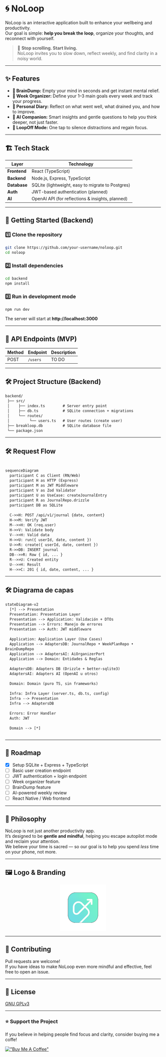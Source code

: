 # 🌀 NoLoop

NoLoop is an interactive application built to enhance your wellbeing and productivity.  
Our goal is simple: **help you break the loop**, organize your thoughts, and reconnect with yourself.  

> 📱 **Stop scrolling. Start living.**  
> NoLoop invites you to slow down, reflect weekly, and find clarity in a noisy world.

---

## ✨ Features

- **🧠 BrainDump:** Empty your mind in seconds and get instant mental relief.  
- **📅 Week Organizer:** Define your 1–3 main goals every week and track your progress.  
- **📓 Personal Diary:** Reflect on what went well, what drained you, and how to improve.  
- **🤖 AI Companion:** Smart insights and gentle questions to help you think deeper, not just faster.  
- **🔕 LoopOff Mode:** One tap to silence distractions and regain focus.  

---

## 🏗️ Tech Stack

| Layer      | Technology |
|-----------|-------------|
| **Frontend** | React (TypeScript) |
| **Backend**  | Node.js, Express, TypeScript |
| **Database** | SQLite (lightweight, easy to migrate to Postgres) |
| **Auth**     | JWT-based authentication (planned) |
| **AI**       | OpenAI API (for reflections & insights, planned) |

---

## 🚀 Getting Started (Backend)

### 1️⃣ Clone the repository

```bash
git clone https://github.com/your-username/noloop.git
cd noloop
```

### 2️⃣ Install dependencies

```bash
cd backend
npm install
```

### 3️⃣ Run in development mode

```bash
npm run dev
```

The server will start at **http://localhost:3000**

---

## 📡 API Endpoints (MVP)

| Method | Endpoint     | Description         |
|-------|--------------|-------------------|
| POST  | `/users`     | TO DO |

---

## 🛠️ Project Structure (Backend)

```
backend/
 ├── src/
 │    ├── index.ts        # Server entry point
 │    ├── db.ts           # SQLite connection + migrations
 │    └── routes/
 │         └── users.ts   # User routes (create user)
 ├── breakloop.db         # SQLite database file
 └── package.json
```

---

## 🛠️ Request Flow


```mermaid

sequenceDiagram
  participant C as Client (RN/Web)
  participant H as HTTP (Express)
  participant M as JWT Middleware
  participant V as Zod Validator
  participant U as UseCase: createJournalEntry
  participant R as JournalRepo.drizzle
  participant DB as SQLite

  C->>H: POST /api/v1/journal {date, content}
  H->>M: Verify JWT
  M-->>H: OK (req.user)
  H->>V: Validate body
  V-->>H: Valid data
  H->>U: run({ userId, date, content })
  U->>R: create({ userId, date, content })
  R->>DB: INSERT journal
  DB-->>R: Row { id, ... }
  R-->>U: Created entity
  U-->>H: Result
  H-->>C: 201 { id, date, content, ... }
```

---

## 🛠️ Diagrama de capas

```mermaid
stateDiagram-v2
  [*] --> Presentation
  Presentation: Presentation Layer
  Presentation --> Application: Validación + DTOs
  Presentation --> Errors: Manejo de errores
  Presentation --> Auth: JWT middleware

  Application: Application Layer (Use Cases)
  Application --> AdaptersDB: JournalRepo • WeekPlanRepo • BrainDumpRepo
  Application --> AdaptersAI: AiOrganizerPort
  Application --> Domain: Entidades & Reglas

  AdaptersDB: Adapters DB (Drizzle + better-sqlite3)
  AdaptersAI: Adapters AI (OpenAI u otros)

  Domain: Domain (puro TS, sin frameworks)

  Infra: Infra Layer (server.ts, db.ts, config)
  Infra --> Presentation
  Infra --> AdaptersDB

  Errors: Error Handler
  Auth: JWT

  Domain --> [*]


```

---

## 🎯 Roadmap

- [x] Setup SQLite + Express + TypeScript
- [ ] Basic user creation endpoint
- [ ] JWT authentication + login endpoint
- [ ] Week organizer feature
- [ ] BrainDump feature
- [ ] AI-powered weekly review
- [ ] React Native / Web frontend

---

## 🖤 Philosophy

NoLoop is not just another productivity app.  
It’s designed to be **gentle and mindful**, helping you escape autopilot mode and reclaim your attention.  
We believe your time is sacred — so our goal is to help you spend *less* time on your phone, not more.

---

## 🖼️ Logo & Branding

<p align="center">
  <img src="./assets/logo.png" alt="NoLoop logo" width="150"/>
</p>

---

## 🤝 Contributing

Pull requests are welcome!  
If you have ideas to make NoLoop even more mindful and effective, feel free to open an issue.

---

## 📜 License

[GNU GPLv3](./LICENSE)

---

### ⭐ Support the Project

If you believe in helping people find focus and clarity, consider buying me a coffe!

[!["Buy Me A Coffee"](https://www.buymeacoffee.com/assets/img/custom_images/orange_img.png)](https://buymeacoffee.com/alexisp)
